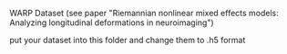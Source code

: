 WARP Dataset (see paper "Riemannian nonlinear mixed effects models: Analyzing longitudinal deformations in neuroimaging")

put your dataset into this folder and change them to .h5 format